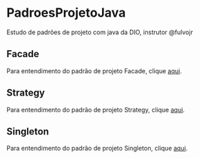 # PadroesProjetoJava
Estudo de padrões de projeto com java da DIO, instrutor @fulvojr

## Facade
Para entendimento do padrão de projeto Facade, clique [aqui](https://github.com/DenerThiago21/PadroesProjetoJava/blob/main/Design_Paterrns/src/facade/Description.md).

## Strategy
Para entendimento do padrão de projeto Strategy, clique [aqui](https://github.com/DenerThiago21/PadroesProjetoJava/blob/main/Design_Paterrns/src/strategy/Description.md).

## Singleton
Para entendimento do padrão de projeto Singleton, clique [aqui](https://github.com/DenerThiago21/PadroesProjetoJava/blob/main/Design_Paterrns/src/singleton/Description.md).
